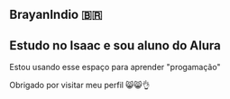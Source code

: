 ## BrayanIndio 🇧🇷
## Estudo no Isaac e sou aluno do Alura

Estou usando esse espaço para aprender "progamação"

Obrigado por visitar meu perfil 😸😸👌
